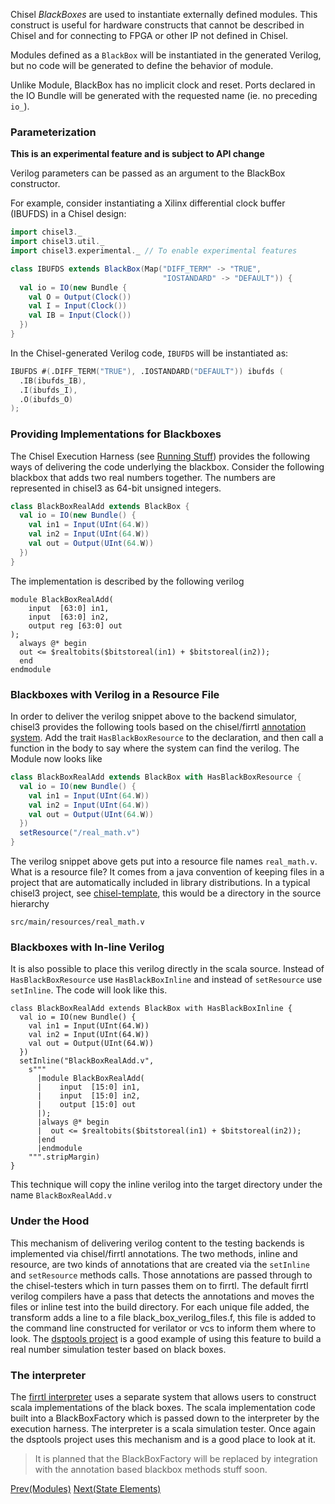 Chisel *BlackBoxes* are used to instantiate externally defined modules. This construct is useful
for hardware constructs that cannot be described in Chisel and for connecting to FPGA or other IP not defined in Chisel.

Modules defined as a `BlackBox` will be instantiated in the generated Verilog, but no code
will be generated to define the behavior of module.

Unlike Module, BlackBox has no implicit clock and reset. Ports declared
in the IO Bundle will be generated with the requested name (ie. no preceding `io_`).

### Parameterization

**This is an experimental feature and is subject to API change**

Verilog parameters can be passed as an argument to the BlackBox constructor.

For example, consider instantiating a Xilinx differential clock buffer (IBUFDS) in a Chisel design:

```scala
import chisel3._
import chisel3.util._
import chisel3.experimental._ // To enable experimental features

class IBUFDS extends BlackBox(Map("DIFF_TERM" -> "TRUE",
                                  "IOSTANDARD" -> "DEFAULT")) {
  val io = IO(new Bundle {
    val O = Output(Clock())
    val I = Input(Clock())
    val IB = Input(Clock())
  })
}
```

In the Chisel-generated Verilog code, `IBUFDS` will be instantiated as:

```verilog
IBUFDS #(.DIFF_TERM("TRUE"), .IOSTANDARD("DEFAULT")) ibufds (
  .IB(ibufds_IB),
  .I(ibufds_I),
  .O(ibufds_O)
);
```

### Providing Implementations for Blackboxes
The Chisel Execution Harness (see [Running Stuff](Running-Stuff)) provides the following ways of delivering the code underlying the blackbox.  Consider the following blackbox that adds two real numbers together.  The numbers are represented in chisel3 as 64-bit unsigned integers.
```scala
class BlackBoxRealAdd extends BlackBox {
  val io = IO(new Bundle() {
    val in1 = Input(UInt(64.W))
    val in2 = Input(UInt(64.W))
    val out = Output(UInt(64.W))
  })
}
```
The implementation is described by the following verilog
```
module BlackBoxRealAdd(
    input  [63:0] in1,
    input  [63:0] in2,
    output reg [63:0] out
);
  always @* begin
  out <= $realtobits($bitstoreal(in1) + $bitstoreal(in2));
  end
endmodule
```

### Blackboxes with Verilog in a Resource File
In order to deliver the verilog snippet above to the backend simulator, chisel3 provides the following tools based on the chisel/firrtl [annotation system](Annotations-Extending-Chisel-and-Firrtl).  Add the trait ```HasBlackBoxResource``` to the declaration, and then call a function in the body to say where the system can find the verilog.  The Module now looks like
```scala
class BlackBoxRealAdd extends BlackBox with HasBlackBoxResource {
  val io = IO(new Bundle() {
    val in1 = Input(UInt(64.W))
    val in2 = Input(UInt(64.W))
    val out = Output(UInt(64.W))
  })
  setResource("/real_math.v")
}
```
The verilog snippet above gets put into a resource file names ```real_math.v```.  What is a resource file? It comes from a java convention of keeping files in a project that are automatically included in library distributions. In a typical chisel3 project, see [chisel-template](https://github.com/ucb-bar/chisel-template), this would be a directory in the source hierarchy
```
src/main/resources/real_math.v
```

### Blackboxes with In-line Verilog 
It is also possible to place this verilog directly in the scala source.  Instead of ```HasBlackBoxResource``` use ```HasBlackBoxInline``` and instead of ```setResource``` use ```setInline```.  The code will look like this.
```
class BlackBoxRealAdd extends BlackBox with HasBlackBoxInline {
  val io = IO(new Bundle() {
    val in1 = Input(UInt(64.W))
    val in2 = Input(UInt(64.W))
    val out = Output(UInt(64.W))
  })
  setInline("BlackBoxRealAdd.v",
    s"""
      |module BlackBoxRealAdd(
      |    input  [15:0] in1,
      |    input  [15:0] in2,
      |    output [15:0] out
      |);
      |always @* begin
      |  out <= $realtobits($bitstoreal(in1) + $bitstoreal(in2));
      |end
      |endmodule
    """.stripMargin)
}
```
This technique will copy the inline verilog into the target directory under the name ```BlackBoxRealAdd.v```

### Under the Hood
This mechanism of delivering verilog content to the testing backends is implemented via chisel/firrtl annotations.  The two methods, inline and resource, are two kinds of annotations that are created via the ```setInline``` and ```setResource``` methods calls.  Those annotations are passed through to the chisel-testers which in turn passes them on to firrtl.  The default firrtl verilog compilers have a pass that detects the annotations and moves the files or inline test into the build directory.  For each unique file added, the transform adds a line to a file black_box_verilog_files.f, this file is added to the command line constructed for verilator or vcs to inform them where to look.
The [dsptools project](/ucb-bar/dsptools) is a good example of using this feature to build a real number simulation tester based on black boxes.

### The interpreter
The [firrtl interpreter](/ucb-bar/firrtl-interpreter) uses a separate system that allows users to construct scala implementations of the black boxes.  The scala implementation code built into a BlackBoxFactory which is passed down to the interpreter by the execution harness.  The interpreter is a scala simulation tester.  Once again the dsptools project uses this mechanism and is a good place to look at it.  
> It is planned that the BlackBoxFactory will be replaced by integration with the annotation based blackbox methods stuff soon.

[Prev(Modules)](Modules) [Next(State Elements)](State-Elements)